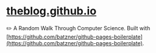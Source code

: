 # [theblog.github.io](https://theblog.github.io)
✏️ A Random Walk Through Computer Science.
Built with [https://github.com/batzner/github-pages-boilerplate](https://github.com/batzner/github-pages-boilerplate).
